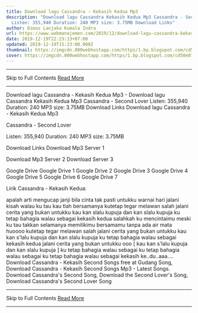 ```yaml
---
title: Download lagu Cassandra - Kekasih Kedua Mp3
description: "Download lagu Cassandra Kekasih Kedua Mp3 Cassandra - Second Lover
  Listen: 355,940 Duration: 240 MP3 size: 3.75MB Download Links"
author: Dimas Lanjaka Kumala Indra
url: https://www.webmanajemen.com/2019/12/download-lagu-cassandra-kekasih-kedua.html
date: 2019-12-19T22:23:13+07:00
updated: 2019-12-19T15:23:00.000Z
thumbnail: https://imgcdn.000webhostapp.com/https/1.bp.blogspot.com/cd50e07d783f29bf37d370d35b7b11c9.jpeg
cover: https://imgcdn.000webhostapp.com/https/1.bp.blogspot.com/cd50e07d783f29bf37d370d35b7b11c9.jpeg
---
```


<hr/> Skip to Full Contents <a href="https://www.webmanajemen.com/2019/12/download-lagu-cassandra-kekasih-kedua.html" rel="follow" class="button" id="read-more">Read More</a> <hr/> Download lagu Cassandra - Kekasih Kedua Mp3 - Download lagu Cassandra Kekasih Kedua Mp3 Cassandra - Second Lover Listen: 355,940 Duration: 240 MP3 size: 3.75MB Download Links Download lagu Cassandra - Kekasih Kedua Mp3

  Cassandra - Second Lover 

  Listen: 355,940 
  Duration: 240 
  MP3 size: 3.75MB 

  Download Links 
  Download Mp3 Server 1 

  Download Mp3 Server 2 
  Download Server 3 


  Google Drive   Google Drive 1 
  Google Drive 2 
  Google Drive 3 
  Google Drive 4 
  Google Drive 5 
  Google Drive 6 
  Google Drive 7 


                             
Lirik Cassandra - Kekasih Kedua:
                             

  
  apalah arti mengucap janji
 bila cinta tak pasti untukku
 warnai hari jalani kisah
 walau ku tau kau tlah bersamanya
  kutetap tegar melawan salah
 jalani cerita yang bukan untukku
 kau kan slalu kupuja dan kan slalu kupuja
 ku tetap bahagia walau sebagai kekasih kedua
  salahkah ku mencintaimu
 meski ku tau takkan selamanya
 memilikimu bersamamu
 tanpa ada air mata huoooo
  kutetap tegar melawan salah
 jalani cerita yang bukan untukku
 kau kan s'lalu kupuja dan kan slalu kupuja
 ku tetap bahagia walau sebagai kekasih kedua
  jalani cerita yang bukan untukku ooo
 [ kau kan s'lalu kupuja dan kan slalu kupuja ]
  ku tetap bahagia walau sebagai
 ku tetap bahagia walau sebagai
 ku tetap bahagia walau sebagai
 kekasih ke..du..aaa….                         
  Download Cassandra - Kekasih Second Songs free at Gudang Song, Download Cassandra - Kekasih Second Songs Mp3 - Latest Songs.  Download Cassandra's Second Song, Download the Second Lover's Song, Download Cassandra's Second Lover Song <hr/> Skip to Full Contents <a href="https://www.webmanajemen.com/2019/12/download-lagu-cassandra-kekasih-kedua.html" rel="follow" class="button" id="read-more">Read More</a> <hr/>